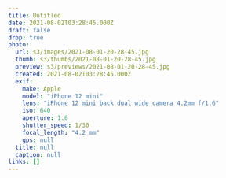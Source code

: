 ```yaml
---
title: Untitled
date: 2021-08-02T03:28:45.000Z
draft: false
drop: true
photo:
  url: s3/images/2021-08-01-20-28-45.jpg
  thumb: s3/thumbs/2021-08-01-20-28-45.jpg
  preview: s3/previews/2021-08-01-20-28-45.jpg
  created: 2021-08-02T03:28:45.000Z
  exif:
    make: Apple
    model: "iPhone 12 mini"
    lens: "iPhone 12 mini back dual wide camera 4.2mm f/1.6"
    iso: 640
    aperture: 1.6
    shutter_speed: 1/30
    focal_length: "4.2 mm"
    gps: null
  title: null
  caption: null
links: []
---
```

